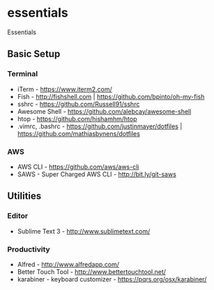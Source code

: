 # essentials
Essentials

## Basic Setup 

### Terminal 
- iTerm - https://www.iterm2.com/
- Fish - http://fishshell.com | https://github.com/bpinto/oh-my-fish
- sshrc - https://github.com/Russell91/sshrc
- Awesome Shell - https://github.com/alebcay/awesome-shell
- htop - https://github.com/hishamhm/htop
- .vimrc, .bashrc - https://github.com/justinmayer/dotfiles | https://github.com/mathiasbynens/dotfiles

### AWS
- AWS CLI - https://github.com/aws/aws-cli
- SAWS - Super Charged AWS CLI - http://bit.ly/git-saws

## Utilities

### Editor
- Sublime Text 3 - http://www.sublimetext.com/

### Productivity
- Alfred - http://www.alfredapp.com/
- Better Touch Tool - http://www.bettertouchtool.net/
- karabiner - keyboard customizer - https://pqrs.org/osx/karabiner/
